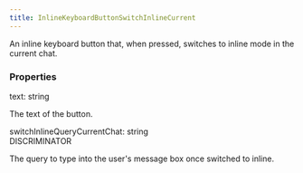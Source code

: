 ```yaml
---
title: InlineKeyboardButtonSwitchInlineCurrent
---
```


An inline keyboard button that, when pressed, switches to inline mode in the current chat.

### Properties

<div class="flex flex-col gap-3"><div><div class="flex gap-2"><div class="font-mono"><span class="font-bold">text</span><span class="opacity-50">:</span> <span>string</span></div></div><div class="pl-3"><div class="no-margin">

The text of the button.

</div></div></div><div><div class="flex gap-2"><div class="font-mono"><span class="font-bold">switchInlineQueryCurrentChat</span><span class="opacity-50">:</span> <span>string</span></div><div class="flex items-center"><div class="bg-dbt px-1.5 rounded-md select-none text-fgt text-[10px]">DISCRIMINATOR</div></div></div><div class="pl-3"><div class="no-margin">

The query to type into the user's message box once switched to inline.

</div></div></div></div>

